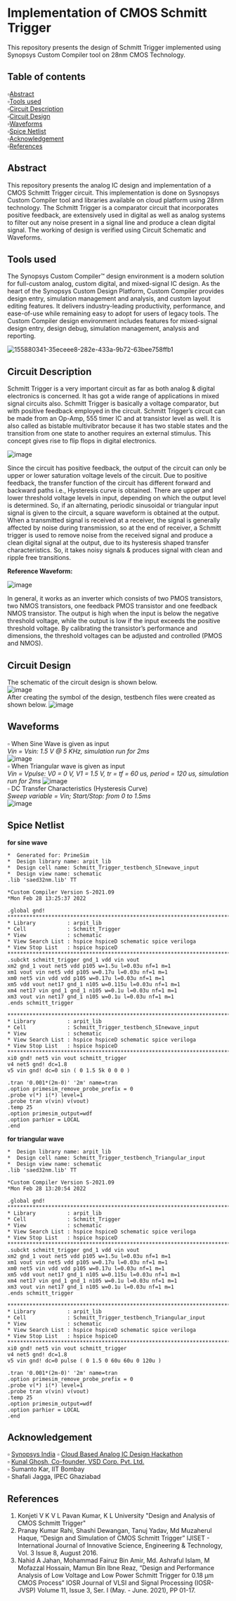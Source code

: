 # Implementation of CMOS Schmitt Trigger
This repository presents the design of Schmitt Trigger implemented using Synopsys Custom Compiler tool on 28nm CMOS Technology.
## Table of contents
▫️[Abstract](https://github.com/arpit306/Implementation-of-CMOS-Schmitt-Trigger/blob/main/README.md#abstract)  
▫️[Tools used](https://github.com/arpit306/Implementation-of-CMOS-Schmitt-Trigger/blob/main/README.md#tool-used)  
▫️[Circuit Description](https://github.com/arpit306/Implementation-of-CMOS-Schmitt-Trigger/blob/main/README.md#circuit-description)  
▫️[Circuit Design](https://github.com/arpit306/Implementation-of-CMOS-Schmitt-Trigger/blob/main/README.md#circuit-design)  
▫️[Waveforms](https://github.com/arpit306/Implementation-of-CMOS-Schmitt-Trigger/blob/main/README.md#waveform)  
▫️[Spice Netlist](https://github.com/arpit306/Implementation-of-CMOS-Schmitt-Trigger/blob/main/README.md#spice-netlist)  
▫️[Acknowledgement](https://github.com/arpit306/Implementation-of-CMOS-Schmitt-Trigger/blob/main/README.md#acknowledgements)  
▫️[References](https://github.com/arpit306/Implementation-of-CMOS-Schmitt-Trigger/blob/main/README.md#references)  
## Abstract
This repository presents the analog IC design and implementation of a CMOS Schmitt Trigger circuit. This implementation is done on Sysnopsys Custom Compiler tool and libraries available on cloud platform using 28nm technology. The Schmitt Trigger is a comparator circuit that incorporates positive feedback, are extensively used in digital as well as analog systems to filter out any noise present in a signal line and produce a clean digital signal. The working of design is verified using Circuit Schematic and Waveforms.
## Tools used
The Synopsys Custom Compiler™ design environment is a modern solution for full-custom analog, custom digital, and mixed-signal IC design. As the heart of the Synopsys Custom Design Platform, Custom Compiler provides design entry, simulation management and analysis, and custom layout editing features. It delivers industry-leading productivity, performance, and ease-of-use while remaining easy to adopt for users of legacy tools. The Custom Compiler design environment includes features for mixed-signal design entry, design debug, simulation management, analysis and reporting.

![155880341-35eceee8-282e-433a-9b72-63bee758ffb1](https://user-images.githubusercontent.com/68592620/155882760-832f2e1b-67cf-4f46-9309-bac0c4960290.png)  
## Circuit Description
Schmitt Trigger is a very important circuit as far as both analog & digital electronics is concerned. It has got a wide range of applications in mixed signal circuits also. Schmitt Trigger is basically a voltage comparator, but with positive feedback employed in the circuit. Schmitt Trigger’s circuit can be made from an Op-Amp, 555 timer IC and at transistor level as well. It is also called as bistable multivibrator because it has two stable states and the transition from one state to another requires an external stimulus. This concept gives rise to flip flops in digital electronics.

![image](https://user-images.githubusercontent.com/68592620/155884086-e95bd774-3d90-4971-b1d4-54729fadf00a.png)

Since the circuit has positive feedback, the output of the circuit can only be upper or lower saturation voltage levels of the circuit. Due to positive feedback, the transfer function of the circuit has different forward and backward paths i.e., Hysteresis curve is obtained. There are upper and lower threshold voltage levels in input, depending on which the output level is determined. So, if an alternating, periodic sinusoidal or triangular input signal is given to the circuit, a square waveform is obtained at the output.
When a transmitted signal is received at a receiver, the signal is generally affected by noise during transmission, so at the end of receiver, a Schmitt trigger is used to remove noise from the received signal and produce a clean digital signal at the output, due to its hysteresis shaped transfer characteristics. So, it takes noisy signals & produces signal with clean and ripple free transitions.

__Reference Waveform:__

![image](https://user-images.githubusercontent.com/68592620/155884536-068faa2c-0081-47d9-a8b9-af3cf728d736.png)

In general, it works as an inverter which consists of two PMOS transistors, two NMOS transistors, one feedback PMOS transistor and one feedback NMOS transistor. The output is high when the input is below the negative threshold voltage, while the output is low if the input exceeds the positive threshold voltage. By calibrating the transistor’s performance and dimensions, the threshold voltages can be adjusted and controlled (PMOS and NMOS).
## Circuit Design
The schematic of the circuit design is shown below.  
![image](https://user-images.githubusercontent.com/68592620/156000621-7c48db60-f3fe-48a6-b6d8-600fc008598f.png)  
After creating the symbol of the design, testbench files were created as shown below.
![image](https://user-images.githubusercontent.com/68592620/155994427-7dc58278-f39d-4a12-9dc8-07d0c024b37a.png)

## Waveforms 
▫️ When Sine Wave is given as input  
   _Vin = Vsin: 1.5 V @ 5 KHz, simulation run for 2ms_  
![image](https://user-images.githubusercontent.com/68592620/155997839-cab9a442-2cab-41b4-a18a-8d900857af9e.png)  
▫️ When Triangular wave is given as input  
   _Vin = Vpulse: V0 = 0 V, V1 = 1.5 V, tr = tf = 60 us, period = 120 us, simulation run for 2ms_
![image](https://user-images.githubusercontent.com/68592620/155997913-88b9ff79-5e56-406b-a5f1-877e2e141be4.png)  
▫️ DC Transfer Characteristics (Hysteresis Curve)  
  _Sweep variable = Vin; Start/Stop: from 0 to 1.5ms_  
![image](https://user-images.githubusercontent.com/68592620/156041041-c5e55f4c-79cb-47ad-b83b-6323bd73a839.png)  

## Spice Netlist
__for sine wave__
```
*  Generated for: PrimeSim
*  Design library name: arpit_lib
*  Design cell name: Schmitt_Trigger_testbench_SInewave_input
*  Design view name: schematic
.lib 'saed32nm.lib' TT

*Custom Compiler Version S-2021.09
*Mon Feb 28 13:25:37 2022

.global gnd!
********************************************************************************
* Library          : arpit_lib
* Cell             : Schmitt_Trigger
* View             : schematic
* View Search List : hspice hspiceD schematic spice veriloga
* View Stop List   : hspice hspiceD
********************************************************************************
.subckt schmitt_trigger gnd_1 vdd vin vout
xm2 gnd_1 vout net5 vdd p105 w=1.5u l=0.03u nf=1 m=1
xm1 vout vin net5 vdd p105 w=0.17u l=0.03u nf=1 m=1
xm0 net5 vin vdd vdd p105 w=0.17u l=0.03u nf=1 m=1
xm5 vdd vout net17 gnd_1 n105 w=0.115u l=0.03u nf=1 m=1
xm4 net17 vin gnd_1 gnd_1 n105 w=0.1u l=0.03u nf=1 m=1
xm3 vout vin net17 gnd_1 n105 w=0.1u l=0.03u nf=1 m=1
.ends schmitt_trigger

********************************************************************************
* Library          : arpit_lib
* Cell             : Schmitt_Trigger_testbench_SInewave_input
* View             : schematic
* View Search List : hspice hspiceD schematic spice veriloga
* View Stop List   : hspice hspiceD
********************************************************************************
xi0 gnd! net5 vin vout schmitt_trigger
v4 net5 gnd! dc=1.8
v5 vin gnd! dc=0 sin ( 0 1.5 5k 0 0 0 )

.tran '0.001*(2m-0)' '2m' name=tran
.option primesim_remove_probe_prefix = 0
.probe v(*) i(*) level=1
.probe tran v(vin) v(vout)
.temp 25
.option primesim_output=wdf
.option parhier = LOCAL
.end
```
__for triangular wave__
```*  Generated for: PrimeSim
*  Design library name: arpit_lib
*  Design cell name: Schmitt_Trigger_testbench_Triangular_input
*  Design view name: schematic
.lib 'saed32nm.lib' TT

*Custom Compiler Version S-2021.09
*Mon Feb 28 13:20:54 2022

.global gnd!
********************************************************************************
* Library          : arpit_lib
* Cell             : Schmitt_Trigger
* View             : schematic
* View Search List : hspice hspiceD schematic spice veriloga
* View Stop List   : hspice hspiceD
********************************************************************************
.subckt schmitt_trigger gnd_1 vdd vin vout
xm2 gnd_1 vout net5 vdd p105 w=1.5u l=0.03u nf=1 m=1
xm1 vout vin net5 vdd p105 w=0.17u l=0.03u nf=1 m=1
xm0 net5 vin vdd vdd p105 w=0.17u l=0.03u nf=1 m=1
xm5 vdd vout net17 gnd_1 n105 w=0.115u l=0.03u nf=1 m=1
xm4 net17 vin gnd_1 gnd_1 n105 w=0.1u l=0.03u nf=1 m=1
xm3 vout vin net17 gnd_1 n105 w=0.1u l=0.03u nf=1 m=1
.ends schmitt_trigger

********************************************************************************
* Library          : arpit_lib
* Cell             : Schmitt_Trigger_testbench_Triangular_input
* View             : schematic
* View Search List : hspice hspiceD schematic spice veriloga
* View Stop List   : hspice hspiceD
********************************************************************************
xi0 gnd! net5 vin vout schmitt_trigger
v4 net5 gnd! dc=1.8
v5 vin gnd! dc=0 pulse ( 0 1.5 0 60u 60u 0 120u )

.tran '0.001*(2m-0)' '2m' name=tran
.option primesim_remove_probe_prefix = 0
.probe v(*) i(*) level=1
.probe tran v(vin) v(vout)
.temp 25
.option primesim_output=wdf
.option parhier = LOCAL
.end
```
## Acknowledgement
▫️ [Synopsys India](https://www.synopsys.com/')
▫️ [Cloud Based Analog IC Design Hackathon](https://hackathoniith.in/')  
▫️ [Kunal Ghosh, Co-founder, VSD Corp. Pvt. Ltd.](https://www.linkedin.com/in/kunal-ghosh-vlsisystemdesign-com-28084836/?originalSubdomain=in/')  
▫️ Sumanto Kar, IIT Bombay  
▫️ Shafali Jagga, IPEC Ghaziabad
## References
1. Konjeti V K V L Pavan Kumar, K L University "Design and Analysis of CMOS Schmitt Trigger"
2. Pranay Kumar Rahi, Shashi Dewangan, Tanuj Yadav, Md Muzaherul Haque, “Design and Simulation of CMOS Schmitt Trigger” IJISET - International Journal of Innovative Science, Engineering & Technology, Vol. 3 Issue 8, August 2016.
3. Nahid A Jahan, Mohammad Fairuz Bin Amir, Md. Ashraful Islam, M Mofazzal Hossain, Mamun Bin Ibne Reaz, “Design and Performance Analysis of Low Voltage and Low Power Schmitt Trigger for 0.18 μm CMOS Process” IOSR Journal of VLSI and Signal Processing (IOSR-JVSP) Volume 11, Issue 3, Ser. I (May. - June. 2021), PP 01-17.
